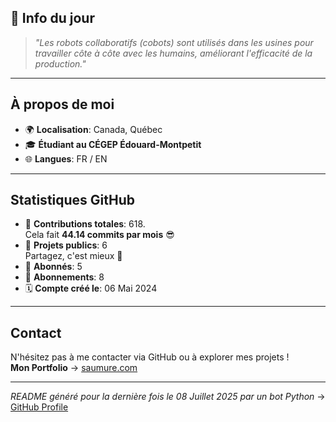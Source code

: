 

## 💭 Info du jour
> *"Les robots collaboratifs (cobots) sont utilisés dans les usines pour travailler côte à côte avec les humains, améliorant l'efficacité de la production."*

---

## À propos de moi
- 🌍 **Localisation**: Canada, Québec
- 🎓 **Étudiant au CÉGEP Édouard-Montpetit**
- 🌐 **Langues**: FR / EN

---

## Statistiques GitHub
- 🧮 **Contributions totales**: 618.  
  Cela fait **44.14 commits par mois** 😎
- 📂 **Projets publics**: 6  
  Partagez, c'est mieux 🤝
- 👥 **Abonnés**: 5
- 👀 **Abonnements**: 8
- 🗓️ **Compte créé le**: 06 Mai 2024

---

## Contact
N'hésitez pas à me contacter via GitHub ou à explorer mes projets !  
**Mon Portfolio** -> [saumure.com](https://saumure.com)

---

*README généré pour la dernière fois le 08 Juillet 2025 par un bot Python* -> [GitHub Profile](https://github.com/HenriSaumure/HenriSaumure)
